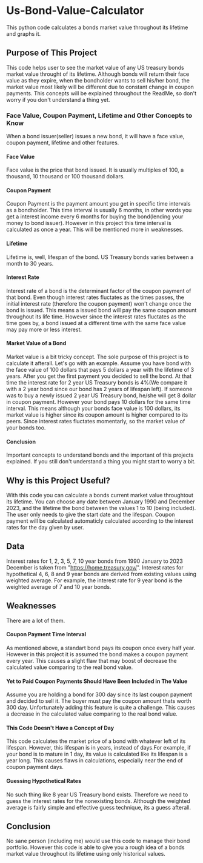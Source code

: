 # Us-Bond-Value-Calculator
This python code calculates a bonds market value throughout its lifetime and graphs it.

## Purpose of This Project
This code helps user to see the market value of any US treasury bonds market value throught of its lifetime. Although bonds will return their face value as they expire, when the bondholder wants to sell his/her bond, the market value most likely will be different due to constant change in coupon payments. This concepts will be explained throughout the ReadMe, so don't worry if you don't understand a thing yet.

### Face Value, Coupon Payment, Lifetime and Other Concepts to Know
When a bond issuer(seller) issues a new bond, it will have a face value, coupon payment, lifetime and other features.
#### Face Value
Face value is the price that bond issued. It is usually multiples of 100, a thousand, 10 thousand or 100 thousand dollars.
#### Coupon Payment
Coupon Payment is the payment amount you get in specific time intervals as a bondholder. This time interval is usually 6 months, in other words you get a interest income every 6 months for buying the bond(lending your money to bond issuer). However in this project this time interval is calculated as once a year. This will be mentioned more in weaknesses.
#### Lifetime
Lifetime is, well, lifespan of the bond. US Treasury bonds varies between a month to 30 years.
#### Interest Rate
Interest rate of a bond is the determinant factor of the coupon payment of that bond. Even though interest rates fluctates as the times passes, the initial interest rate (therefore the coupon payment) won't change once the bond is issued. This means a issued bond will pay the same coupon amount throughout its life time. However since the interest rates fluctates as the time goes by, a bond issued at a different time with the same face value may pay more or less interest.
#### Market Value of a Bond
Market value is a bit tricky concept. The sole purpose of this project is to calculate it afterall. Let's go with an example. Assume you have bond with the face value of 100 dollars that pays 5 dollars a year with the lifetime of 3 years. After you get the first payment you decided to sell the bond. At that time the interest rate for 2 year US Treasury bonds is 4%(We compare it with a 2 year bond since our bond has 2 years of lifespan left). If someone was to buy a newly issued 2 year US Treasury bond, he/she will get 8 dollar in coupon payment. However your bond pays 10 dollars for the same time interval. This means although your bonds face value is 100 dollars, its market value is higher since its coupon amount is higher compared to its peers. Since interest rates fluctates momentarly, so the market value of your bonds too.
#### Conclusion
Important concepts to understand bonds and the important of this projects explained. If you still don't understand a thing you might start to worry a bit.

## Why is this Project Useful?
With this code you can calculate a bonds current market value throughtout its lifetime. You can choose any date between January 1990 and December 2023, and the lifetime the bond between the values 1 to 10 (being included). The user only needs to give the start date and the lifespan. Coupon payment will be calculated automaticly calculated according to the interest rates for the day given by user.

## Data
Interest rates for 1, 2, 3, 5, 7, 10 year bonds from 1990 January to 2023 December is taken from "https://home.treasury.gov/". Interest rates for hypothetical 4, 6, 8 and 9 year bonds are derived from existing values using weighted average. For example, the interest rate for 9 year bond is the weighted average of 7 and 10 year bonds.

## Weaknesses
There are a lot of them.

#### Coupon Payment Time Interval
As mentioned above, a standart bond pays its coupon once every half year. However in this project it is assumed the bond makes a coupon payment every year. This causes a slight flaw that may boost of decrease the calculated value comparing to the real bond value.

#### Yet to Paid Coupon Payments Should Have Been Included in The Value
Assume you are holding a bond for 300 day since its last coupon payment and decided to sell it. The buyer must pay the coupon amount thats worth 300 day. Unfortunately adding this feature is quite a challenge. This causes a decrease in the calculated value comparing to the real bond value.

#### This Code Doesn't Have a Concept of Day
This code calculates the market price of a bond with whatever left of its lifespan. However, this lifespan is in years, instead of days.For example, if your bond is to mature in 1 day, its value is calculated like its lifespan is a year long. This causes flaws in calculations, especially near the end of coupon payment days.

#### Guessing Hypothetical Rates
No such thing like 8 year US Treasury bond exists. Therefore we need to guess the interest rates for the nonexisting bonds. Although the weighted average is fairly simple and effective guess technique, its a guess afterall.

## Conclusion
No sane person (including me) would use this code to manage their bond portfolio. However this code is able to give you a rough idea of a bonds market value throughout its lifetime using only historical values.
